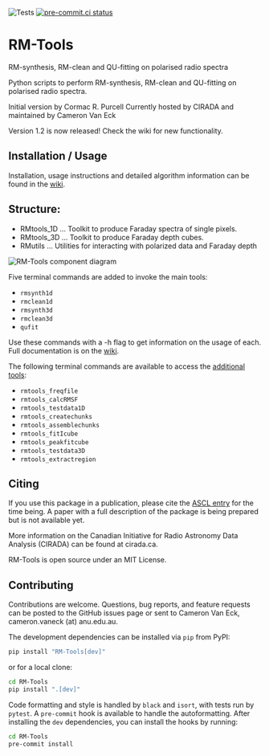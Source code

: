 ![Tests](https://github.com/CIRADA-Tools/RM-tools/actions/workflows/python-package.yml/badge.svg) [![pre-commit.ci status](https://results.pre-commit.ci/badge/github/CIRADA-Tools/RM-Tools/master.svg)](https://results.pre-commit.ci/latest/github/CIRADA-Tools/RM-Tools/master)

# RM-Tools

RM-synthesis, RM-clean and QU-fitting on polarised radio spectra

 Python scripts to perform RM-synthesis, RM-clean and QU-fitting on
 polarised radio spectra.


 Initial version by Cormac R. Purcell
 Currently hosted by CIRADA and maintained by Cameron Van Eck

Version 1.2 is now released! Check the wiki for new functionality.

## Installation / Usage
Installation, usage instructions and detailed algorithm information can be found in the [wiki](https://github.com/CIRADA-Tools/RM-Tools/wiki).

## Structure:
- RMtools_1D  ... Toolkit to produce Faraday spectra of single pixels.
- RMtools_3D  ... Toolkit to produce Faraday depth cubes.
- RMutils     ... Utilities for interacting with polarized data and Faraday depth

![RM-Tools component diagram](https://github.com/CIRADA-Tools/RM-Tools/wiki/diagram.png)

Five terminal commands are added to invoke the main tools:
- `rmsynth1d`
- `rmclean1d`
- `rmsynth3d`
- `rmclean3d`
- `qufit`

Use these commands with a -h flag to get information on the usage of each. Full documentation is on the [wiki](https://github.com/CIRADA-Tools/RM-Tools/wiki).

The following terminal commands are available to access the [additional tools](https://github.com/CIRADA-Tools/RM-Tools/wiki/Tools):
- `rmtools_freqfile`
- `rmtools_calcRMSF`
- `rmtools_testdata1D`
- `rmtools_createchunks`
- `rmtools_assemblechunks`
- `rmtools_fitIcube`
- `rmtools_peakfitcube`
- `rmtools_testdata3D`
- `rmtools_extractregion`


## Citing
If you use this package in a publication, please cite the [ASCL entry](https://ui.adsabs.harvard.edu/abs/2020ascl.soft05003P/abstract) for the time being. A paper with a full description of the package is being prepared but is not available yet.

More information on the Canadian Initiative for Radio Astronomy Data Analysis (CIRADA) can be found at cirada.ca.

RM-Tools is open source under an MIT License.

## Contributing
Contributions are welcome. Questions, bug reports, and feature requests can be posted to the GitHub issues page or sent to Cameron Van Eck, cameron.vaneck (at) anu.edu.au.

The development dependencies can be installed via `pip` from PyPI:
```bash
pip install "RM-Tools[dev]"
```
or for a local clone:
```bash
cd RM-Tools
pip install ".[dev]"
```

Code formatting and style is handled by `black` and `isort`, with tests run by `pytest`. A `pre-commit` hook is available to handle the autoformatting. After installing the `dev` dependencies, you can install the hooks by running:
```bash
cd RM-Tools
pre-commit install
```